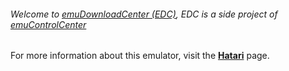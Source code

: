 ###### Welcome to [emuDownloadCenter (EDC)](https://github.com/PhoenixInteractiveNL/emuDownloadCenter/wiki/), EDC is a side project of [emuControlCenter](https://github.com/PhoenixInteractiveNL/emuControlCenter/wiki/)

For more information about this emulator, visit the [**Hatari**](https://github.com/PhoenixInteractiveNL/emuDownloadCenter/wiki/Emulator-hatari#menu) page.
